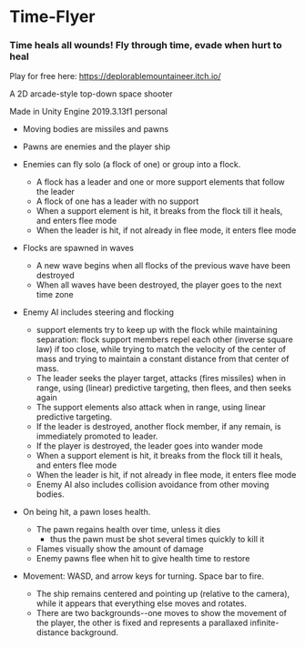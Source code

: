 # Time-Flyer
### Time heals all wounds!  Fly through time, evade when hurt to heal


Play for free here: https://deplorablemountaineer.itch.io/

A 2D arcade-style top-down space shooter

Made in Unity Engine 2019.3.13f1 personal

* Moving bodies are missiles and pawns

* Pawns are enemies and the player ship

* Enemies can fly solo (a flock of one) or group into a flock.

  * A flock has a leader and one or more support elements that follow the leader
  * A flock of one has a leader with no support
  * When a support element is hit, it breaks from the flock till it heals, and enters flee mode
  * When the leader is hit, if not already in flee mode, it enters flee mode

* Flocks are spawned in waves
  * A new wave begins when all flocks of the previous wave have been destroyed
  * When all waves have been destroyed, the player goes to the next time zone

* Enemy AI includes steering and flocking
  * support elements try to keep up with the flock while maintaining separation: flock support members repel each other (inverse square law) if too close, while trying to match the velocity of the center of mass and trying to maintain a constant distance from that center of mass.
  * The leader seeks the player target, attacks (fires missiles) when in range, using (linear) predictive targeting, then flees, and then seeks again
  * The support elements also attack when in range, using linear predictive targeting.
  * If the leader is destroyed, another flock member, if any remain, is immediately promoted to leader.
  * If the player is destroyed, the leader goes into wander mode
  * When a support element is hit, it breaks from the flock till it heals, and enters flee mode
  * When the leader is hit, if not already in flee mode, it enters flee mode
  * Enemy AI also includes collision avoidance from other moving bodies.

* On being hit, a pawn loses health.
  * The pawn regains health over time, unless it dies
    * thus the pawn must be shot several times quickly to kill it
  * Flames visually show the amount of damage
  * Enemy pawns flee when hit to give health time to restore

* Movement: WASD, and arrow keys for turning.  Space bar to fire.
  * The ship remains centered and pointing up (relative to the camera), while it appears that everything else moves and rotates.
  * There are two backgrounds--one moves to show the movement of the player, the other is fixed and represents a parallaxed infinite-distance background.
